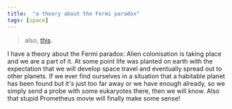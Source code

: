 ```yaml
---
title:  "a theory about the Fermi paradox"
tags: [space]
---
```


> also, [this](http://waitbutwhy.com/2014/05/fermi-paradox.html).


I have a theory about the Fermi paradox: Alien colonisation is taking place and we are a part of it. At some point life was planted on earth with the expectation that we will develop space travel and eventually spread out to other planets. If we ever find ourselves in a situation that a habitable planet has been found but it's just too far away or we have enough already, so we simply send a probe with some eukaryotes there, then we will know. Also that stupid Prometheus movie will finally make some sense!